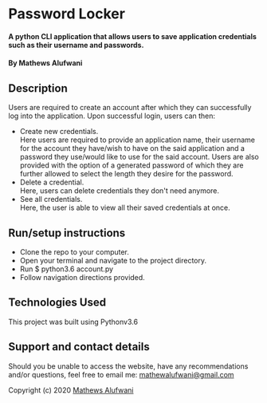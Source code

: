 # Password Locker
#### A python CLI application that allows users to save application credentials such as their username and passwords.
#### By Mathews Alufwani

## Description
Users are required to create an account after which they can successfully log into the application. Upon successful login, users can then:
- Create new credentials. 
<br/>Here users are required to provide an application name, their username for the account they have/wish to have on the said application and a password they use/would like to use for the said account. Users are also provided with the option of a generated password of which they are further allowed to select the length they desire for the password.
- Delete a credential.
<br/>Here, users can delete credentials they don't need anymore.
- See all credentials.
<br/>Here, the user is able to view all their saved credentials at once.


## Run/setup instructions
- Clone the repo to your computer.
- Open your terminal and navigate to the project directory.
- Run $ python3.6 account.py
- Follow navigation directions provided.


## Technologies Used

This project was built using Pythonv3.6

## Support and contact details

Should you be unable to access the website, have any recommendations and/or questions, feel free to email me: [mathewalufwani@gmail.com](mailto:mathewalufwani@gmail.com)


Copyright (c) 2020 [Mathews Alufwani](https://github.com/Mathewsalufwani)  